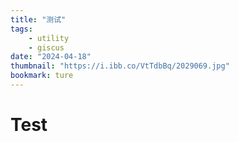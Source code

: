 ```yaml
---
title: "测试"
tags:
    - utility
    - giscus
date: "2024-04-18"
thumbnail: "https://i.ibb.co/VtTdbBq/2029069.jpg"
bookmark: ture
---
```


# Test
